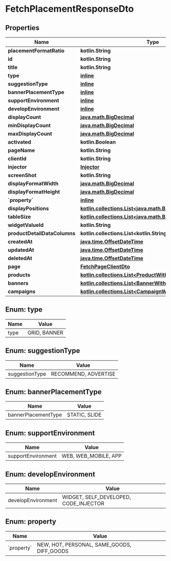 
# FetchPlacementResponseDto

## Properties
Name | Type | Description | Notes
------------ | ------------- | ------------- | -------------
**placementFormatRatio** | **kotlin.String** |  | 
**id** | **kotlin.String** |  | 
**title** | **kotlin.String** |  | 
**type** | [**inline**](#Type) |  | 
**suggestionType** | [**inline**](#SuggestionType) |  | 
**bannerPlacementType** | [**inline**](#BannerPlacementType) |  | 
**supportEnvironment** | [**inline**](#SupportEnvironment) |  | 
**developEnvironment** | [**inline**](#DevelopEnvironment) |  | 
**displayCount** | [**java.math.BigDecimal**](java.math.BigDecimal.md) |  | 
**minDisplayCount** | [**java.math.BigDecimal**](java.math.BigDecimal.md) |  | 
**maxDisplayCount** | [**java.math.BigDecimal**](java.math.BigDecimal.md) |  | 
**activated** | **kotlin.Boolean** |  | 
**pageName** | **kotlin.String** |  | 
**clientId** | **kotlin.String** |  | 
**injector** | [**Injector**](Injector.md) |  | 
**screenShot** | **kotlin.String** |  | 
**displayFormatWidth** | [**java.math.BigDecimal**](java.math.BigDecimal.md) |  | 
**displayFormatHeight** | [**java.math.BigDecimal**](java.math.BigDecimal.md) |  | 
**&#x60;property&#x60;** | [**inline**](#&#x60;Property&#x60;) |  | 
**displayPositions** | [**kotlin.collections.List&lt;java.math.BigDecimal&gt;**](java.math.BigDecimal.md) |  | 
**tableSize** | [**kotlin.collections.List&lt;java.math.BigDecimal&gt;**](java.math.BigDecimal.md) |  | 
**widgetValueId** | **kotlin.String** |  | 
**productDetailDataColumns** | **kotlin.collections.List&lt;kotlin.String&gt;** |  | 
**createdAt** | [**java.time.OffsetDateTime**](java.time.OffsetDateTime.md) |  | 
**updatedAt** | [**java.time.OffsetDateTime**](java.time.OffsetDateTime.md) |  | 
**deletedAt** | [**java.time.OffsetDateTime**](java.time.OffsetDateTime.md) |  | 
**page** | [**FetchPageClientDto**](FetchPageClientDto.md) |  | 
**products** | [**kotlin.collections.List&lt;ProductWithSeller&gt;**](ProductWithSeller.md) |  |  [optional]
**banners** | [**kotlin.collections.List&lt;BannerWithCreative&gt;**](BannerWithCreative.md) |  |  [optional]
**campaigns** | [**kotlin.collections.List&lt;CampaignWithClientAndAudience&gt;**](CampaignWithClientAndAudience.md) |  |  [optional]


<a id="Type"></a>
## Enum: type
Name | Value
---- | -----
type | GRID, BANNER


<a id="SuggestionType"></a>
## Enum: suggestionType
Name | Value
---- | -----
suggestionType | RECOMMEND, ADVERTISE


<a id="BannerPlacementType"></a>
## Enum: bannerPlacementType
Name | Value
---- | -----
bannerPlacementType | STATIC, SLIDE


<a id="SupportEnvironment"></a>
## Enum: supportEnvironment
Name | Value
---- | -----
supportEnvironment | WEB, WEB_MOBILE, APP


<a id="DevelopEnvironment"></a>
## Enum: developEnvironment
Name | Value
---- | -----
developEnvironment | WIDGET, SELF_DEVELOPED, CODE_INJECTOR


<a id="`Property`"></a>
## Enum: property
Name | Value
---- | -----
&#x60;property&#x60; | NEW, HOT, PERSONAL, SAME_GOODS, DIFF_GOODS



